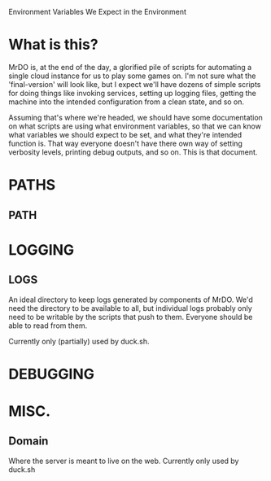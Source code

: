 Environment Variables We Expect in the Environment

What is this?
=============

MrDO is, at the end of the day, a glorified pile of scripts for automating a
single cloud instance for us to play some games on.  I'm not sure what the
'final-version' will look like, but I expect we'll have dozens of simple scripts
for doing things like invoking services, setting up logging files, getting the
machine into the intended configuration from a clean state, and so on.

Assuming that's where we're headed, we should have some documentation on what
scripts are using what environment variables, so that we can know what variables
we should expect to be set, and what they're intended function is.  That way
everyone doesn't have there own way of setting verbosity levels, printing debug
outputs, and so on. This is that document.

PATHS
======

PATH
------

LOGGING
=======

LOGS
----
An ideal directory to keep logs generated by components of MrDO. We'd need the directory to be available to all,
but individual logs probably only need to be writable by the scripts that push to them.  Everyone should be able to
read from them.

Currently only (partially) used by duck.sh.


DEBUGGING
=========


MISC.
=========

Domain
--------
Where the server is meant to live on the web.  Currently only used by duck.sh


